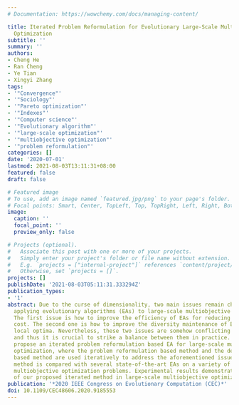 ```yaml
---
# Documentation: https://wowchemy.com/docs/managing-content/

title: Iterated Problem Reformulation for Evolutionary Large-Scale Multiobjective
  Optimization
subtitle: ''
summary: ''
authors:
- Cheng He
- Ran Cheng
- Ye Tian
- Xingyi Zhang
tags:
- '"Convergence"'
- '"Sociology"'
- '"Pareto optimization"'
- '"Indexes"'
- '"Computer science"'
- '"Evolutionary algorithm"'
- '"large-scale optimization"'
- '"multiobjective optimization"'
- '"problem reformulation"'
categories: []
date: '2020-07-01'
lastmod: 2021-08-03T13:11:31+08:00
featured: false
draft: false

# Featured image
# To use, add an image named `featured.jpg/png` to your page's folder.
# Focal points: Smart, Center, TopLeft, Top, TopRight, Left, Right, BottomLeft, Bottom, BottomRight.
image:
  caption: ''
  focal_point: ''
  preview_only: false

# Projects (optional).
#   Associate this post with one or more of your projects.
#   Simply enter your project's folder or file name without extension.
#   E.g. `projects = ["internal-project"]` references `content/project/deep-learning/index.md`.
#   Otherwise, set `projects = []`.
projects: []
publishDate: '2021-08-03T05:11:31.333294Z'
publication_types:
- '1'
abstract: Due to the curse of dimensionality, two main issues remain challenging for
  applying evolutionary algorithms (EAs) to large-scale multiobjective optimization.
  The first issue is how to improve the efficiency of EAs for reducing computation
  cost. The second one is how to improve the diversity maintenance of EAs to avoid
  local optima. Nevertheless, these two issues are somehow conflicting with each other,
  and thus it is crucial to strike a balance between them in practice. Thereby, we
  propose an iterated problem reformulation based EA for large-scale multiobjective
  optimization, where the problem reformulation based method and the decomposition
  based method are used iteratively to address the aforementioned issues. The proposed
  method is compared with several state-of-the-art EAs on a variety of large-scale
  multiobjective optimization problems. Experimental results demonstrate the effectiveness
  of our proposed iterated method in large-scale multiobjective optimization.
publication: '*2020 IEEE Congress on Evolutionary Computation (CEC)*'
doi: 10.1109/CEC48606.2020.9185553
---
```

